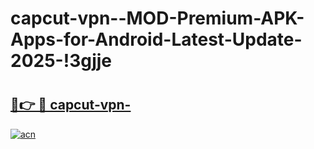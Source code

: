 # capcut-vpn--MOD-Premium-APK-Apps-for-Android-Latest-Update-2025-!3gjje

# <h2><a href="https://9n1h1t.esa.edu.pl?title=capcut-vpn-&ref=3gjje">🔗👉 🔴 capcut-vpn-</a></h2>

[![acn](https://github.com/user-attachments/assets/0f9c940e-d8b0-45ae-aac7-cd30a18b3e1c)](https://9n1h1t.esa.edu.pl?title=capcut-vpn-&ref=3gjje)

